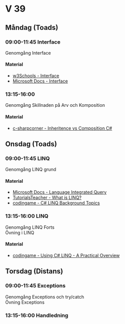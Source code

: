 # V 39

## Måndag (Toads)

### 09:00-11:45 Interface

Genomgång Interface

#### Material

* [w3Schools - Interface](https://www.w3schools.com/cs/cs_interface.php)
* [Microsoft Docs - Interface](https://docs.microsoft.com/en-us/dotnet/csharp/language-reference/keywords/interface)
  
### 13:15-16:00

Genomgång Skillnaden på Arv och Komposition

#### Material

* [c-sharpcorner - Inheritence vs Composition C#](https://www.c-sharpcorner.com/UploadFile/ff2f08/inheritance-vs-composition/)

## Onsdag (Toads)

### 09:00-11:45 LINQ

Genomgång LINQ grund

#### Material

* [Microsoft Docs - Language Integrated Query](https://docs.microsoft.com/en-us/dotnet/csharp/programming-guide/concepts/linq/)
* [TutorialsTeacher - What is LINQ?](https://www.tutorialsteacher.com/linq/what-is-linq)
* [codingame - C# LINQ Background Topics](https://tech.io/playgrounds/345/c-linq-background-topics/welcome)

### 13:15-16:00 LINQ

Genomgång LINQ Forts </br>
Övning i LINQ

#### Material

* [codingame - Using C# LINQ - A Practical Overview](https://www.codingame.com/playgrounds/213/using-c-linq---a-practical-overview/welcome)

## Torsdag (Distans)

### 09:00-11:45 Exceptions

Genomgång Exceptions och try/catch</br>
Övning Exceptions

### 13:15-16:00 Handledning
